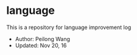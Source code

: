 # language

This is a repository for language improvement log

- Author: Peilong Wang
- Updated: Nov 20, 16